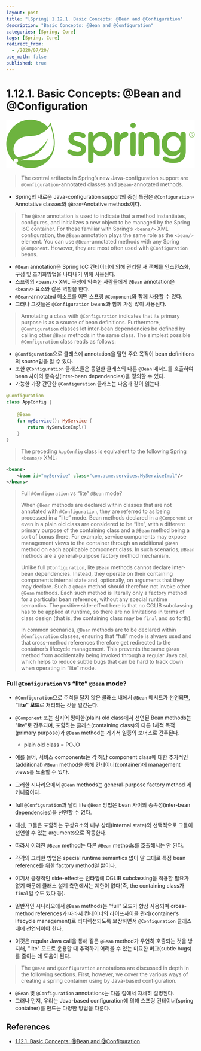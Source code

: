```yaml
---
layout: post
title: "[Spring] 1.12.1. Basic Concepts: @Bean and @Configuration"
description: "Basic Concepts: @Bean and @Configuration"
categories: [Spring, Core]
tags: [Spring, Core]
redirect_from:
  - /2020/07/20/
use_math: false
published: true
---
```


# 1.12.1. Basic Concepts: @Bean and @Configuration

<img src="/assets/images/posts/logos/spring-logo.svg">

> The central artifacts in Spring’s new Java-configuration support are `@Configuration`-annotated classes and `@Bean`-annotated methods.

- Spring의 새로운 Java-configuration support의 중심 특징은 `@Configuration`-Annotative classes와 `@Bean`-Anotative methods이다.

> The `@Bean` annotation is used to indicate that a method instantiates, configures, and initializes a new object to be managed by the Spring IoC container. For those familiar with Spring’s `<beans/>` XML configuration, the `@Bean` annotation plays the same role as the `<bean/>` element. You can use `@Bean`-annotated methods with any Spring `@Component`. However, they are most often used with `@Configuration` beans.

- `@Bean` annotation은 Spring IoC 컨테이너에 의해 관리될 새 객체를 인스턴스화, 구성 및 초기화방법을 나타내기 위해 사용된다.
- 스프링의 `<beans/>` XML 구성에 익숙한 사람들에게 `@Bean` annotation은 `<bean/>` 요소와 같은 역할을 한다.
- `@Bean`-annotated 메소드를 어떤 스프링 `@Component`와 함께 사용할 수 있다.
- 그러나 그것들은 `@Configuration` beans과 함께 가장 많이 사용된다.

> Annotating a class with `@Configuration` indicates that its primary purpose is as a source of bean definitions. Furthermore, `@Configuration` classes let inter-bean dependencies be defined by calling other `@Bean` methods in the same class. The simplest possible `@Configuration` class reads as follows:

- `@Configuration`으로 클래스에 annotation을 달면 주요 목적이 bean definitions의 source임을 알 수 있다.
- 또한 `@Configuration` 클래스들은 동일한 클래스의 다른 `@Bean` 메서드를 호출하여 bean 사이의 종속성(inter-bean dependencies)을 정의할 수 있다.
- 가능한 가장 간단한 `@Configuration` 클래스는 다음과 같이 읽는다.

```kotlin
@Configuration
class AppConfig {

    @Bean
    fun myService(): MyService {
        return MyServiceImpl()
    }
}
```

> The preceding `AppConfig` class is equivalent to the following Spring `<beans/>` XML:

```xml
<beans>
    <bean id="myService" class="com.acme.services.MyServiceImpl"/>
</beans>
```

> Full `@Configuration` vs “lite” `@Bean` mode?
>
> When `@Bean` methods are declared within classes that are not annotated with `@Configuration`, they are referred to as being processed in a “lite” mode. Bean methods declared in a `@Component` or even in a plain old class are considered to be “lite”, with a different primary purpose of the containing class and a `@Bean` method being a sort of bonus there. For example, service components may expose management views to the container through an additional `@Bean` method on each applicable component class. In such scenarios, `@Bean` methods are a general-purpose factory method mechanism.
>
> Unlike full `@Configuration`, lite `@Bean` methods cannot declare inter-bean dependencies. Instead, they operate on their containing component’s internal state and, optionally, on arguments that they may declare. Such a `@Bean` method should therefore not invoke other `@Bean` methods. Each such method is literally only a factory method for a particular bean reference, without any special runtime semantics. The positive side-effect here is that no CGLIB subclassing has to be applied at runtime, so there are no limitations in terms of class design (that is, the containing class may be `final` and so forth).
>
> In common scenarios, `@Bean` methods are to be declared within `@Configuration` classes, ensuring that “full” mode is always used and that cross-method references therefore get redirected to the container’s lifecycle management. This prevents the same `@Bean` method from accidentally being invoked through a regular Java call, which helps to reduce subtle bugs that can be hard to track down when operating in “lite” mode.

### Full `@Configuration` vs “lite” `@Bean` mode?

- `@Configuration`으로 주석을 달지 않은 클래스 내에서 `@Bean` 메서드가 선언되면, **"lite" 모드**로 처리되는 것을 일컫는다.
- `@Component` 또는 심지어 평이한(plain) old class에서 선언된 Bean methods는 "lite"로 간주되며, 포함하는 클래스(containing class)의 다른 1차적 목적(primary purpose)과 `@Bean` method는 거기서 일종의 보너스로 간주된다.
  - plain old class = POJO
- 예를 들어, 서비스 components는 각 해당 component class에 대한 추가적인(additional) `@Bean` method을 통해 컨테이너(container)에 management views를 노출할 수 있다.
- 그러한 시나리오에서 `@Bean` methods는 general-purpose factory method 메커니즘이다.

- full `@Configuration`과 달리 lite `@Bean` 방법은 bean 사이의 종속성(inter-bean dependencies)을 선언할 수 없다.
- 대신, 그들은 포함하는 구성요소의 내부 상태(internal state)와 선택적으로 그들이 선언할 수 있는 arguments으로 작동한다.
- 따라서 이러한 `@Bean` method는 다른 `@Bean` methods를 호출해서는 안 된다.
- 각각의 그러한 방법은 special runtime semantics 없이 말 그대로 특정 bean reference를 위한 factory method일 뿐이다.
- 여기서 긍정적인 side-effect는 런타임에 CGLIB subclassing을 적용할 필요가 없기 때문에 클래스 설계 측면에서는 제한이 없다(즉, the containing class가 `final`일 수도 있다 등).

- 일반적인 시나리오에서 `@Bean` methods는 "full" 모드가 항상 사용되며 cross-method references가 따라서 컨테이너의 라이프사이클 관리(container’s lifecycle management)로 리디렉션되도록 보장하면서 `@Configuration` 클래스 내에 선언되어야 한다.
- 이것은 regular Java call을 통해 같은 `@Bean` method가 우연히 호출되는 것을 방지해, "lite" 모드로 운용할 때 추적하기 어려울 수 있는 미묘한 버그(subtle bugs)를 줄이는 데 도움이 된다.

> The `@Bean` and `@Configuration` annotations are discussed in depth in the following sections. First, however, we cover the various ways of creating a spring container using by Java-based configuration.

- `@Bean` 및 `@Configuration` annotations는 다음 절에서 자세히 설명된다.
- 그러나 먼저, 우리는 Java-based configuration에 의해 스프링 컨테이너(spring container)를 만드는 다양한 방법을 다룬다.

## References

- [1.12.1. Basic Concepts: @Bean and @Configuration](https://docs.spring.io/spring/docs/current/spring-framework-reference/core.html#beans-java-basic-concepts)
